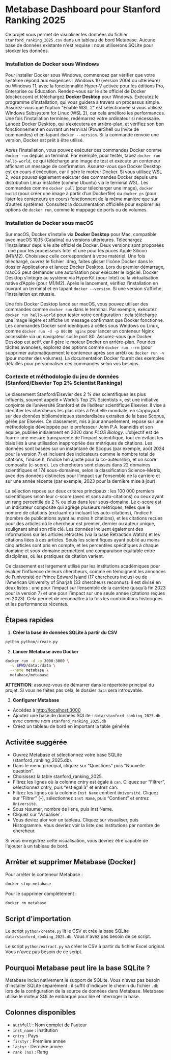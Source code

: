 # Metabase Dashboard pour Stanford Ranking 2025

Ce projet vous permet de visualiser les données du fichier `stanford_ranking_2025.csv` dans un tableau de bord Metabase. Aucune base de données existante n'est requise : nous utiliserons SQLite pour stocker les données.


### Installation de Docker sous Windows

Pour installer Docker sous Windows, commencez par vérifier que votre système répond aux exigences : Windows 10 (version 2004 ou ultérieure) ou Windows 11, avec la fonctionnalité Hyper-V activée pour les éditions Pro, Enterprise ou Education. Rendez-vous sur le site officiel de Docker (docker.com) et téléchargez **Docker Desktop** pour Windows. Exécutez le programme d’installation, qui vous guidera à travers un processus simple. Assurez-vous que l’option "Enable WSL 2" est sélectionnée si vous utilisez Windows Subsystem for Linux (WSL 2), car cela améliore les performances. Une fois l’installation terminée, redémarrez votre ordinateur si nécessaire. Lancez Docker Desktop, qui s’exécutera en arrière-plan, et vérifiez son bon fonctionnement en ouvrant un terminal (PowerShell ou Invite de commandes) et en tapant `docker --version`. Si la commande renvoie une version, Docker est prêt à être utilisé.


Après l’installation, vous pouvez exécuter des commandes Docker comme `docker run` depuis un terminal. Par exemple, pour tester, tapez `docker run hello-world`, ce qui télécharge une image de test et exécute un conteneur affichant un message de confirmation. Assurez-vous que Docker Desktop est en cours d’exécution, car il gère le moteur Docker. Si vous utilisez WSL 2, vous pouvez également exécuter des commandes Docker depuis une distribution Linux installée (comme Ubuntu) via le terminal WSL. Les commandes comme `docker pull` (pour télécharger une image), `docker build` (pour créer une image à partir d’un Dockerfile) ou `docker ps` (pour lister les conteneurs en cours) fonctionnent de la même manière que sur d’autres systèmes. Consultez la documentation officielle pour explorer les options de `docker run`, comme le mappage de ports ou de volumes.

### Installation de Docker sous macOS

Sur macOS, Docker s’installe via **Docker Desktop** pour Mac, compatible avec macOS 10.15 (Catalina) ou versions ultérieures. Téléchargez l’installateur depuis le site officiel de Docker. Deux versions sont proposées : une pour les processeurs Intel et une pour les puces Apple Silicon (M1/M2). Choisissez celle correspondant à votre matériel. Une fois téléchargé, ouvrez le fichier .dmg, faites glisser l’icône Docker dans le dossier Applications et lancez Docker Desktop. Lors du premier démarrage, macOS peut demander une autorisation pour exécuter le logiciel. Docker Desktop s’intègre au système via HyperKit (pour Intel) ou la virtualisation native d’Apple (pour M1/M2). Après le lancement, vérifiez l’installation en ouvrant un terminal et en tapant `docker --version`. Si une version s’affiche, l’installation est réussie.


Une fois Docker Desktop lancé sur macOS, vous pouvez utiliser des commandes comme `docker run` dans le terminal. Par exemple, exécutez `docker run hello-world` pour tester votre configuration : cela télécharge une image légère et affiche un message confirmant que Docker fonctionne. Les commandes Docker sont identiques à celles sous Windows ou Linux, comme `docker run -d -p 80:80 nginx` pour lancer un conteneur Nginx accessible via un navigateur sur le port 80. Assurez-vous que Docker Desktop est actif, car il gère le moteur Docker en arrière-plan. Pour des tâches avancées, explorez des options comme `docker run --rm` (pour supprimer automatiquement le conteneur après son arrêt) ou `docker run -v` (pour monter des volumes). La documentation Docker fournit des exemples détaillés pour personnaliser ces commandes selon vos besoins.



### Contexte et méthodologie du jeu de données (Stanford/Elsevier Top 2% Scientist Rankings)

Le classement Stanford/Elsevier des 2 % des scientifiques les plus influents, souvent appelé « World’s Top 2% Scientists », est une initiative conjointe de l’université Stanford et de l’éditeur scientifique Elsevier. Il vise à identifier les chercheurs les plus cités à l’échelle mondiale, en s’appuyant sur des données bibliométriques standardisées extraites de la base Scopus, gérée par Elsevier. Ce classement, mis à jour annuellement, repose sur une méthodologie développée par le professeur John P.A. Ioannidis et son équipe, publiée initialement en 2020 dans *PLOS Biology*. L’objectif est de fournir une mesure transparente de l’impact scientifique, tout en évitant les biais liés à une utilisation inappropriée des métriques de citations. Les données sont basées sur un instantané de Scopus (par exemple, août 2024 pour la version 7) et incluent des indicateurs comme le nombre total de citations, l’indice h, l’indice hm ajusté pour la co-auteurship, et un score composite (c-score). Les chercheurs sont classés dans 22 domaines scientifiques et 174 sous-domaines, selon la classification Science-Metrix, avec des données distinctes pour l’impact sur l’ensemble de la carrière et sur une année récente (par exemple, 2023 pour la dernière mise à jour).


La sélection repose sur deux critères principaux : les 100 000 premiers scientifiques selon leur c-score (avec et sans auto-citations) ou ceux ayant un rang percentile de 2 % ou plus dans leur sous-domaine. Le c-score est un indicateur composite qui agrège plusieurs métriques, telles que le nombre de citations (excluant ou incluant les auto-citations), l’indice h (nombre de publications ayant au moins h citations), et les citations reçues pour des articles où le chercheur est premier, dernier ou auteur unique, soulignant ainsi son rôle clé. Les données incluent également des informations sur les articles rétractés (via la base Retraction Watch) et les citations liées à ces articles. Seuls les scientifiques ayant publié au moins cinq articles sont pris en compte, et les percentiles spécifiques à chaque domaine et sous-domaine permettent une comparaison équitable entre disciplines, où les pratiques de citation varient.


Ce classement est largement utilisé par les institutions académiques pour évaluer l’influence de leurs chercheurs, comme en témoignent les annonces de l’université de Prince Edward Island (17 chercheurs inclus) ou de l’American University of Sharjah (33 chercheurs reconnus). Il est divisé en deux listes : une pour l’impact sur l’ensemble de la carrière (jusqu’à fin 2023 pour la version 7) et une pour l’impact sur une seule année (citations reçues en 2023). Cela permet de reconnaître à la fois les contributions historiques et les performances récentes. 

## Étapes rapides


1. **Créer la base de données SQLite à partir du CSV**

```sh
python python/create.py
```

2. **Lancer Metabase avec Docker**

```sh
docker run -d -p 3000:3000 \
  -v $PWD/data:/data \
  --name metabase \
  metabase/metabase
```

**ATTENTION**: assurez-vous de démarrer dans le répertoire principal du projet.
Si vous ne faites pas cela, le dossier `data` sera introuvable.

3. **Configurer Metabase**
- Accédez à [http://localhost:3000](http://localhost:3000)
- Ajoutez une base de données SQLite : `data/stanford_ranking_2025.db` avec comme nom `stanford_ranking_2025.db`
- Créez un tableau de bord en important la table générée


## Activitée suggérée

- Ouvrez Metabase et sélectionnez votre base SQLite (stanford_ranking_2025.db).
- Dans le menu principal, cliquez sur “Questions” puis “Nouvelle question”.
- Choisissez la table stanford_ranking_2025.
- Filtrez les lignes où la colonne cntry est égale à `can`. Cliquez sur “Filtrer”, sélectionnez cntry, puis “est égal à” et entrez can.
- Filtrez les lignes où la colonne `Inst Name` contient `Université`. Cliquez sur “Filtrer” (`+`), sélectionnez `Inst Name`, puis “Contient” et entrez `Université`.
- Sous résumer, nombre de liens, puis Inst Name.
- Cliquez sur 'Visualiser`.
- Vous deviez alor voir un tableau. Cliquez sur visualiser, puis Histogramme. Vous devriez voir la liste des institutions par nombre de chercheur.

Si vous enregistrez cette visualisation, vous devriez être capable de l'ajouter à un tableau de bord.

## Arrêter et supprimer Metabase (Docker)
Pour arrêter le conteneur Metabase :

```sh
docker stop metabase
```

Pour le supprimer complètement :

```sh
docker rm metabase
```


## Script d'importation
Le script `python/create.py` lit le CSV et crée la base SQLite `data/stanford_ranking_2025.db`.
Vous n'avez pas besoin de ce script.

Le script `python/extract.py` va créer le CSV à partir du fichier Excel original.
Vous n'avez pas besoin de ce script.

## Pourquoi Metabase peut lire la base SQLite ?
Metabase inclut nativement le support de SQLite. Vous n'avez pas besoin d'installer SQLite séparément : il suffit d'indiquer le chemin du fichier `.db` lors de la configuration de la source de données dans Metabase. Metabase utilise le moteur SQLite embarqué pour lire et interroger la base.

## Colonnes disponibles
- `authfull` : Nom complet de l'auteur
- `inst_name` : Institution
- `cntry` : Pays
- `firstyr` : Première année
- `lastyr` : Dernière année
- `rank (ns)` : Rang

